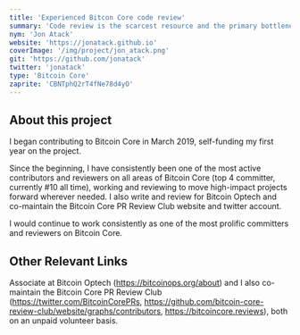 ```yaml
---
title: 'Experienced Bitcon Core code review'
summary: 'Code review is the scarcest resource and the primary bottleneck in Bitcoin. I also am a top ten contributor to Bitcoin Core.'
nym: 'Jon Atack'
website: 'https://jonatack.github.io'
coverImage: '/img/project/jon_atack.png'
git: 'https://github.com/jonatack'
twitter: 'jonatack'
type: 'Bitcoin Core'
zaprite: 'CBNTphQ2rT4fNe78d4yO'
---
```


## About this project

I began contributing to Bitcoin Core in March 2019, self-funding my first year on the project.

Since the beginning, I have consistently been one of the most active contributors and reviewers on all areas of Bitcoin Core (top 4 committer, currently #10 all time), working and reviewing to move high-impact projects forward wherever needed. I also write and review for Bitcoin Optech and co-maintain the Bitcoin Core PR Review Club website and twitter account.

I would continue to work consistently as one of the most prolific committers and reviewers on Bitcoin Core.

## Other Relevant Links

Associate at Bitcoin Optech (https://bitcoinops.org/about) and I also co-maintain the Bitcoin Core PR Review Club (https://twitter.com/BitcoinCorePRs, https://github.com/bitcoin-core-review-club/website/graphs/contributors, https://bitcoincore.reviews), both on an unpaid volunteer basis.
